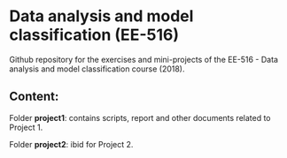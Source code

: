 # Data analysis and model classification (EE-516)
Github repository for the exercises and mini-projects of the EE-516 - Data analysis and model classification course (2018).  

## Content:

Folder __project1__: contains scripts, report and other documents related to Project 1.

Folder __project2__: ibid for Project 2.
